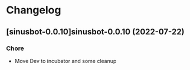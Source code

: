 # Changelog



## [sinusbot-0.0.10]sinusbot-0.0.10 (2022-07-22)

### Chore

- Move Dev to incubator and some cleanup
  
  
